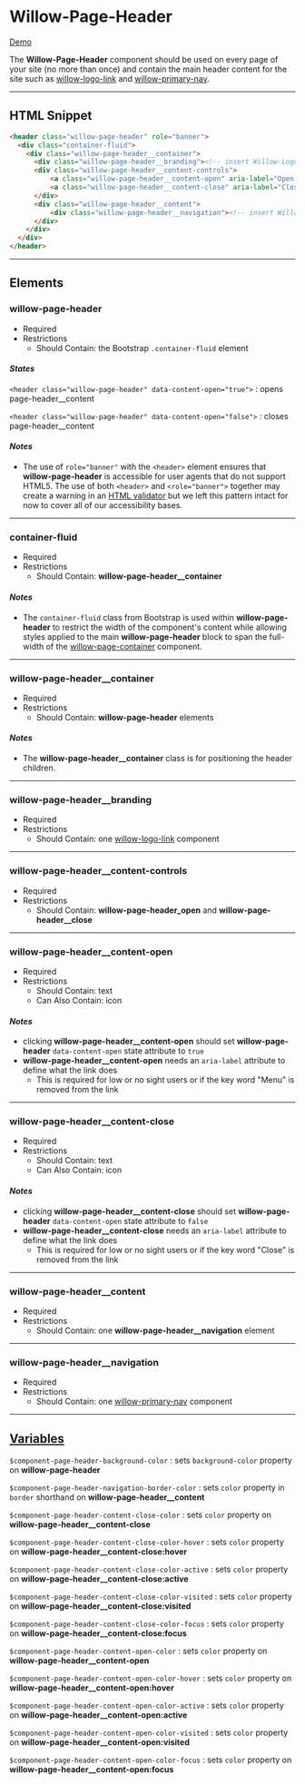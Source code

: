 # **Willow-Page-Header**

[Demo](https://unumux.github.io/willow-testing-site/components/page-header.html)

The **Willow-Page-Header** component should be used on every page of your site (no more than once) and contain the main header content for the site such as [willow-logo-link](../logo-link) and [willow-primary-nav](../primary-nav).

---

## HTML Snippet

```html
<header class="willow-page-header" role="banner">
  <div class="container-fluid">
    <div class="willow-page-header__container">
      <div class="willow-page-header__branding"><!-- insert Willow-Logo-Link Component Here --></div>
      <div class="willow-page-header__content-controls">
          <a class="willow-page-header__content-open" aria-label="Open Menu" href="#">menu</a>
          <a class="willow-page-header__content-close" aria-label="Close Menu" href="#">close</a>
      </div>
      <div class="willow-page-header__content">
          <div class="willow-page-header__navigation"><!-- insert Willow-Primary-Nav Component Here --></div>
      </div>
    </div>
  </div>
</header>
```

---

## Elements

### willow-page-header

- Required
- Restrictions
  - Should Contain: the Bootstrap `.container-fluid` element

#### _States_

`<header class="willow-page-header" data-content-open="true">` : opens page-header__content

`<header class="willow-page-header" data-content-open="false">` : closes page-header__content

#### _Notes_

- The use of `role="banner"` with the `<header>` element ensures that **willow-page-header** is accessible for user agents that do not support HTML5. The use of both `<header>` and `<role="banner">` together may create a warning in an [HTML validator](https://validator.w3.org/) but we left this pattern intact for now to cover all of our accessibility bases.

---

### container-fluid

- Required
- Restrictions
  - Should Contain: **willow-page-header__container**

#### _Notes_

- The `container-fluid` class from Bootstrap is used within **willow-page-header** to restrict the width of the component's content while allowing styles applied to the main **willow-page-header** block to span the full-width of the [willow-page-container](../page-container) component.

---

### willow-page-header__container

- Required
- Restrictions
  - Should Contain: **willow-page-header** elements

#### _Notes_

- The **willow-page-header__container** class is for positioning the header children.

---
### willow-page-header__branding

- Required
- Restrictions
  - Should Contain: one [willow-logo-link](../logo-link) component

---

### willow-page-header__content-controls

- Required
- Restrictions
  - Should Contain: **willow-page-header_open** and **willow-page-header__close**

---

### willow-page-header__content-open

- Required
- Restrictions
  - Should Contain: text
  - Can Also Contain: icon

#### _Notes_

- clicking **willow-page-header__content-open** should set **willow-page-header** `data-content-open` state attribute to `true`
- **willow-page-header__content-open** needs an `aria-label` attribute to define what the link does
  - This is required for low or no sight users or if the key word "Menu" is removed from the link

---

### willow-page-header__content-close

- Required
- Restrictions
  - Should Contain: text
  - Can Also Contain: icon

#### _Notes_

- clicking **willow-page-header__content-close** should set **willow-page-header** `data-content-open` state attribute to `false`
- **willow-page-header__content-close** needs an `aria-label` attribute to define what the link does
  - This is required for low or no sight users or if the key word "Close" is removed from the link

---

### willow-page-header__content

- Required
- Restrictions
  - Should Contain: one **willow-page-header__navigation** element

---

### willow-page-header__navigation

- Required
- Restrictions
  - Should Contain: one [willow-primary-nav](../primary-nav) component

---

## [Variables](./styles/_default-variables.scss)

`$component-page-header-background-color` : sets `background-color` property on **willow-page-header**

`$component-page-header-navigation-border-color` : sets `color` property in `border` shorthand on **willow-page-header__content**

`$component-page-header-content-close-color` : sets `color` property on **willow-page-header__content-close**

`$component-page-header-content-close-color-hover` : sets `color` property on **willow-page-header__content-close:hover**

`$component-page-header-content-close-color-active` : sets `color` property on **willow-page-header__content-close:active**

`$component-page-header-content-close-color-visited` : sets `color` property on **willow-page-header__content-close:visited**

`$component-page-header-content-close-color-focus` : sets `color` property on **willow-page-header__content-close:focus**

`$component-page-header-content-open-color` : sets `color` property on **willow-page-header__content-open**

`$component-page-header-content-open-color-hover` : sets `color` property on **willow-page-header__content-open:hover**

`$component-page-header-content-open-color-active` : sets `color` property on **willow-page-header__content-open:active**

`$component-page-header-content-open-color-visited` : sets `color` property on **willow-page-header__content-open:visited**

`$component-page-header-content-open-color-focus` : sets `color` property on **willow-page-header__content-open:focus**
